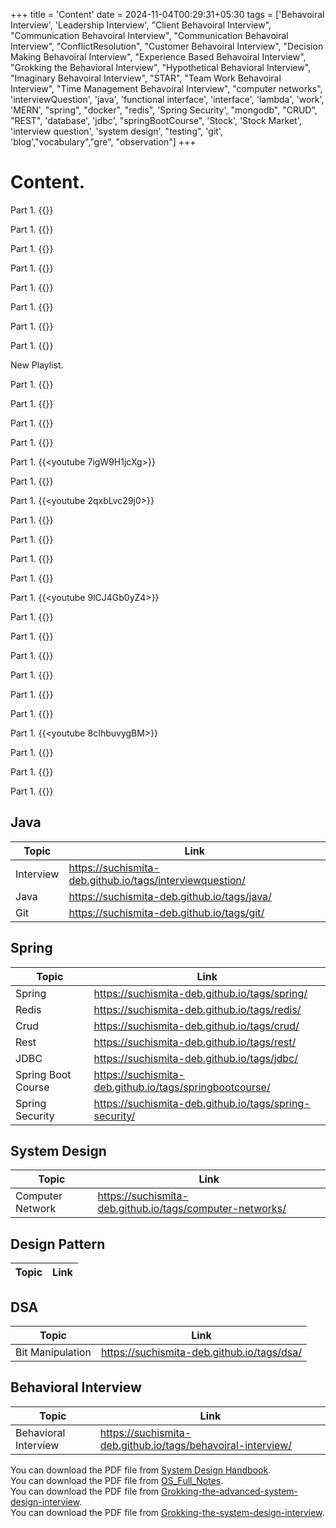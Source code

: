 +++
title = 'Content'
date = 2024-11-04T00:29:31+05:30
tags = ['Behavoiral Interview', 'Leadership Interview', "Client Behavoiral Interview", "Communication Behavoiral Interview",
    "Communication Behavoiral Interview", "ConflictResolution", "Customer Behavoiral Interview", "Decision Making Behavoiral Interview", "Experience Based Behavoiral Interview", "Grokking the Behavioral Interview", "Hypothetical Behavioral Interview", "Imaginary Behavoiral Interview", "STAR", "Team Work Behavoiral Interview", "Time Management Behavoiral Interview", "computer networks", 'interviewQuestion', 'java', 'functional interface', 'interface', 'lambda', 'work', 'MERN', "spring", "docker", "redis", 'Spring Security', "mongodb", "CRUD", "REST", 'database', 'jdbc', "springBootCourse", 'Stock', 'Stock Market', 'interview question', 'system design', "testing", 'git', 'blog',"vocabulary","gre", "observation"]
+++

# Content.


Part 1.
{{<youtube DJ2u7gjSl90>}}

Part 1.
{{<youtube rbjxmlYP19k>}}

Part 1.
{{<youtube GNdGJQIiVGs>}}

Part 1.
{{<youtube je_VAPptMzA>}}

Part 1.
{{<youtube gwLnrAY_Udo>}}

Part 1.
{{<youtube RxWzGyKpm3I>}}

Part 1.
{{<youtube fMBeFDdBxKI>}}

Part 1.
{{<youtube CcUGJ2RCP64>}}

New Playlist.

Part 1.
{{<youtube IbZHLDKNwRE>}}

Part 1.
{{<youtube Wg-VNtWtDtU>}}

Part 1.
{{<youtube yEWzMX1VRFc>}}

Part 1.
{{<youtube DCMMNHCe-Og>}}

Part 1.
{{<youtube 7igW9H1jcXg>}}

Part 1.
{{<youtube jkIBkdx8KeY>}}

Part 1.
{{<youtube 2qxbLvc29j0>}}

Part 1.
{{<youtube mIyi2iLwWYk>}}

Part 1.
{{<youtube OQFTy6c5P_o>}}

Part 1.
{{<youtube YfG7LxNiZ0c>}}

Part 1.
{{<youtube Ovqi_ny6yxY>}}

Part 1.
{{<youtube 9lCJ4Gb0yZ4>}}

Part 1.
{{<youtube Ow__vL9RJiA>}}

Part 1.
{{<youtube JECJAiZFgNs>}}

Part 1.
{{<youtube JlAGqE-bXTE>}}

Part 1.
{{<youtube pnTeb_nJEy8>}}

Part 1.
{{<youtube QN529zzV9X4>}}

Part 1.
{{<youtube rRkAhU965Mg>}}

Part 1.
{{<youtube 8cIhbuvygBM>}}

Part 1.
{{<youtube Y_P9zQ3U7L8>}}

Part 1.
{{<youtube KuJ9p9Sx0Ms>}}

Part 1.
{{<youtube YpFe32A7X44>}}

## Java

|Topic|Link|
|---|---|
|Interview|https://suchismita-deb.github.io/tags/interviewquestion/|
|Java|https://suchismita-deb.github.io/tags/java/|
|Git|https://suchismita-deb.github.io/tags/git/|

## Spring

| Topic              |Link|
|--------------------|---|
| Spring             |https://suchismita-deb.github.io/tags/spring/|
| Redis              |https://suchismita-deb.github.io/tags/redis/|
| Crud               |https://suchismita-deb.github.io/tags/crud/|
| Rest               |https://suchismita-deb.github.io/tags/rest/|
| JDBC               |https://suchismita-deb.github.io/tags/jdbc/
| Spring Boot Course |https://suchismita-deb.github.io/tags/springbootcourse/
| Spring Security    |https://suchismita-deb.github.io/tags/spring-security/|



## System Design

| Topic            |Link|
|------------------|---|
| Computer Network |https://suchismita-deb.github.io/tags/computer-networks/|


## Design Pattern

| Topic            |Link|
|------------------|---|

## DSA

| Topic            | Link                                       |
|------------------|--------------------------------------------|
| Bit Manipulation | https://suchismita-deb.github.io/tags/dsa/ |

## Behavioral Interview

|Topic| Link                                                         |
|---|--------------------------------------------------------------|
|Behavioral Interview| https://suchismita-deb.github.io/tags/behavoiral-interview/  |


You can download the PDF file from [System Design Handbook](/files/SystemDesignHandbook.pdf).  
You can download the PDF file from [OS_Full_Notes](/files/OS_Full_Notes.pdf).  
You can download the PDF file from [Grokking-the-advanced-system-design-interview](/files/Grokking-the-advanced-system-design-interview.pdf).  
You can download the PDF file from [Grokking-the-system-design-interview](/files/Grokking-the-system-design-interview.pdf).  